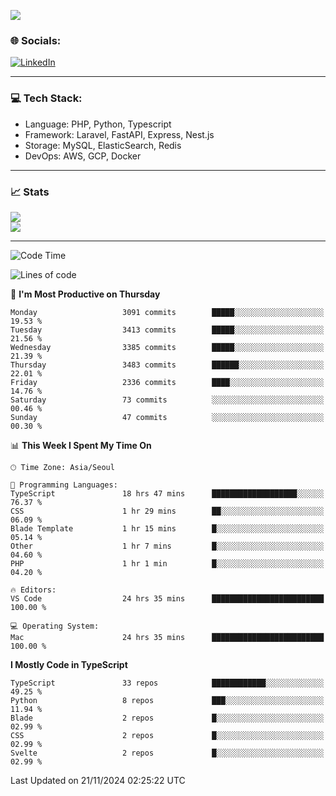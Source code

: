 <!--[![](https://visitcount.itsvg.in/api?id=jin-wk&icon=7&color=12)](https://visitcount.itsvg.in)-->
<!--[![Hits](https://hits.seeyoufarm.com/api/count/incr/badge.svg?url=https%3A%2F%2Fgithub.com%2Fjin-wk&count_bg=%235F625C&title_bg=%23555555&icon=github.svg&icon_color=%23E7E7E7&title=Hits&edge_flat=false)](https://hits.seeyoufarm.com)-->
![](https://komarev.com/ghpvc/?username=jin-wk&color=lightgrey&style=for-the-badge)

### 🌐 Socials:
[![LinkedIn](https://img.shields.io/badge/LinkedIn-%230077B5.svg?logo=linkedin&logoColor=white)](https://linkedin.com/in/jinwook-lee-242625241) 

---

### 💻 Tech Stack:
  - Language: PHP, Python, Typescript
  - Framework: Laravel, FastAPI, Express, Nest.js
  - Storage: MySQL, ElasticSearch, Redis
  - DevOps: AWS, GCP, Docker

---

### 📈 Stats
![](https://github-readme-stats.vercel.app/api?username=jin-wk&theme=dark&hide_border=true&include_all_commits=true&count_private=true)<br/>
![](https://github-readme-streak-stats.herokuapp.com/?user=jin-wk&theme=dark&hide_border=true)<br/>

---

<!--START_SECTION:waka-->
![Code Time](http://img.shields.io/badge/Code%20Time-1%2C857%20hrs%209%20mins-blue)

![Lines of code](https://img.shields.io/badge/From%20Hello%20World%20I%27ve%20Written-4.5%20million%20lines%20of%20code-blue)

📅 **I'm Most Productive on Thursday** 

```text
Monday                   3091 commits        █████░░░░░░░░░░░░░░░░░░░░   19.53 % 
Tuesday                  3413 commits        █████░░░░░░░░░░░░░░░░░░░░   21.56 % 
Wednesday                3385 commits        █████░░░░░░░░░░░░░░░░░░░░   21.39 % 
Thursday                 3483 commits        ██████░░░░░░░░░░░░░░░░░░░   22.01 % 
Friday                   2336 commits        ████░░░░░░░░░░░░░░░░░░░░░   14.76 % 
Saturday                 73 commits          ░░░░░░░░░░░░░░░░░░░░░░░░░   00.46 % 
Sunday                   47 commits          ░░░░░░░░░░░░░░░░░░░░░░░░░   00.30 % 
```


📊 **This Week I Spent My Time On** 

```text
🕑︎ Time Zone: Asia/Seoul

💬 Programming Languages: 
TypeScript               18 hrs 47 mins      ███████████████████░░░░░░   76.37 % 
CSS                      1 hr 29 mins        ██░░░░░░░░░░░░░░░░░░░░░░░   06.09 % 
Blade Template           1 hr 15 mins        █░░░░░░░░░░░░░░░░░░░░░░░░   05.14 % 
Other                    1 hr 7 mins         █░░░░░░░░░░░░░░░░░░░░░░░░   04.60 % 
PHP                      1 hr 1 min          █░░░░░░░░░░░░░░░░░░░░░░░░   04.20 % 

🔥 Editors: 
VS Code                  24 hrs 35 mins      █████████████████████████   100.00 % 

💻 Operating System: 
Mac                      24 hrs 35 mins      █████████████████████████   100.00 % 
```

**I Mostly Code in TypeScript** 

```text
TypeScript               33 repos            ████████████░░░░░░░░░░░░░   49.25 % 
Python                   8 repos             ███░░░░░░░░░░░░░░░░░░░░░░   11.94 % 
Blade                    2 repos             █░░░░░░░░░░░░░░░░░░░░░░░░   02.99 % 
CSS                      2 repos             █░░░░░░░░░░░░░░░░░░░░░░░░   02.99 % 
Svelte                   2 repos             █░░░░░░░░░░░░░░░░░░░░░░░░   02.99 % 
```




 Last Updated on 21/11/2024 02:25:22 UTC
<!--END_SECTION:waka-->
